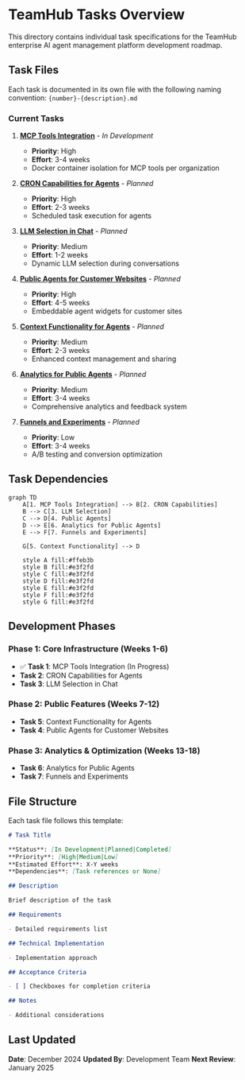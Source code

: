 # TeamHub Tasks Overview

This directory contains individual task specifications for the TeamHub enterprise AI agent management platform development roadmap.

## Task Files

Each task is documented in its own file with the following naming convention: `{number}-{description}.md`

### Current Tasks

1. **[MCP Tools Integration](./1-mcp-tools.md)** - _In Development_

   - **Priority**: High
   - **Effort**: 3-4 weeks
   - Docker container isolation for MCP tools per organization

2. **[CRON Capabilities for Agents](./2-cron-capabilities.md)** - _Planned_

   - **Priority**: High
   - **Effort**: 2-3 weeks
   - Scheduled task execution for agents

3. **[LLM Selection in Chat](./3-llm-selection.md)** - _Planned_

   - **Priority**: Medium
   - **Effort**: 1-2 weeks
   - Dynamic LLM selection during conversations

4. **[Public Agents for Customer Websites](./4-public-agents.md)** - _Planned_

   - **Priority**: High
   - **Effort**: 4-5 weeks
   - Embeddable agent widgets for customer sites

5. **[Context Functionality for Agents](./5-context-functionality.md)** - _Planned_

   - **Priority**: Medium
   - **Effort**: 2-3 weeks
   - Enhanced context management and sharing

6. **[Analytics for Public Agents](./6-analytics-public-agents.md)** - _Planned_

   - **Priority**: Medium
   - **Effort**: 3-4 weeks
   - Comprehensive analytics and feedback system

7. **[Funnels and Experiments](./7-funnels-experiments.md)** - _Planned_
   - **Priority**: Low
   - **Effort**: 3-4 weeks
   - A/B testing and conversion optimization

## Task Dependencies

```mermaid
graph TD
    A[1. MCP Tools Integration] --> B[2. CRON Capabilities]
    B --> C[3. LLM Selection]
    C --> D[4. Public Agents]
    D --> E[6. Analytics for Public Agents]
    E --> F[7. Funnels and Experiments]

    G[5. Context Functionality] --> D

    style A fill:#ffeb3b
    style B fill:#e3f2fd
    style C fill:#e3f2fd
    style D fill:#e3f2fd
    style E fill:#e3f2fd
    style F fill:#e3f2fd
    style G fill:#e3f2fd
```

## Development Phases

### Phase 1: Core Infrastructure (Weeks 1-6)

- ✅ **Task 1**: MCP Tools Integration (In Progress)
- **Task 2**: CRON Capabilities for Agents
- **Task 3**: LLM Selection in Chat

### Phase 2: Public Features (Weeks 7-12)

- **Task 5**: Context Functionality for Agents
- **Task 4**: Public Agents for Customer Websites

### Phase 3: Analytics & Optimization (Weeks 13-18)

- **Task 6**: Analytics for Public Agents
- **Task 7**: Funnels and Experiments

## File Structure

Each task file follows this template:

```markdown
# Task Title

**Status**: [In Development|Planned|Completed]
**Priority**: [High|Medium|Low]
**Estimated Effort**: X-Y weeks
**Dependencies**: [Task references or None]

## Description

Brief description of the task

## Requirements

- Detailed requirements list

## Technical Implementation

- Implementation approach

## Acceptance Criteria

- [ ] Checkboxes for completion criteria

## Notes

- Additional considerations
```

## Last Updated

**Date**: December 2024
**Updated By**: Development Team
**Next Review**: January 2025
